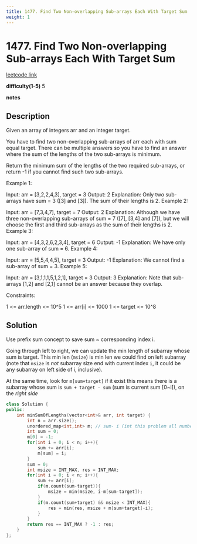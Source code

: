 ```yaml
---
title: 1477. Find Two Non-overlapping Sub-arrays Each With Target Sum
weight: 1
---
```

# 1477. Find Two Non-overlapping Sub-arrays Each With Target Sum

[leetcode link](https://leetcode.com/problems/find-two-non-overlapping-sub-arrays-each-with-target-sum/)

**difficulty(1-5)** 
5

**notes**   


## Description

Given an array of integers arr and an integer target.

You have to find two non-overlapping sub-arrays of arr each with sum equal target. There can be multiple answers so you have to find an answer where the sum of the lengths of the two sub-arrays is minimum.

Return the minimum sum of the lengths of the two required sub-arrays, or return -1 if you cannot find such two sub-arrays.

 

Example 1:

Input: arr = [3,2,2,4,3], target = 3
Output: 2
Explanation: Only two sub-arrays have sum = 3 ([3] and [3]). The sum of their lengths is 2.
Example 2:

Input: arr = [7,3,4,7], target = 7
Output: 2
Explanation: Although we have three non-overlapping sub-arrays of sum = 7 ([7], [3,4] and [7]), but we will choose the first and third sub-arrays as the sum of their lengths is 2.
Example 3:

Input: arr = [4,3,2,6,2,3,4], target = 6
Output: -1
Explanation: We have only one sub-array of sum = 6.
Example 4:

Input: arr = [5,5,4,4,5], target = 3
Output: -1
Explanation: We cannot find a sub-array of sum = 3.
Example 5:

Input: arr = [3,1,1,1,5,1,2,1], target = 3
Output: 3
Explanation: Note that sub-arrays [1,2] and [2,1] cannot be an answer because they overlap.
 

Constraints:

1 <= arr.length <= 10^5
1 <= arr[i] <= 1000
1 <= target <= 10^8

## Solution
Use prefix sum concept to save sum ~ corresponding index i.

Going through left to right, we can update the min length of subarray whose sum is target. This min len (`msize`) is min len we could find on left subarray (note that `msize` is *not* subarray size end with current index `i`, it could be any subarray on left side of i, inclusive). 

At the same time, look for `m[sum+target]` if it exist this means there is a subarray whose sum is `sum + target - sum` (sum is current sum [0~i]), on the *right side*


```c++
class Solution {
public:
    int minSumOfLengths(vector<int>& arr, int target) {
        int n = arr.size();
        unordered_map<int,int> m; // sum- i (int this problem all number are positive, so no dupe for m)
        int sum = 0;
        m[0] = -1;
        for(int i = 0; i < n; i++){
            sum += arr[i];
            m[sum] = i;
        }
        sum = 0;
        int msize = INT_MAX, res = INT_MAX;
        for(int i = 0; i < n; i++){
            sum += arr[i];
            if(m.count(sum-target)){
                msize = min(msize, i-m[sum-target]);
            }
            if(m.count(sum+target) && msize < INT_MAX){
                res = min(res, msize + m[sum+target]-i);
            }
        }
        return res == INT_MAX ? -1 : res;
    }
};
```